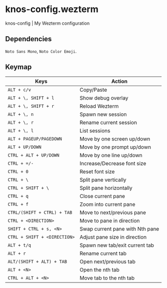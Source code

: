 # knos-config.wezterm
knos-config | My Wezterm configuration

## Dependencies
`Noto Sans Mono`, `Noto Color Emoji`.

## Keymap
| Keys                         | Action                          |
|------------------------------|---------------------------------|
| `ALT + c/v`                  | Copy/Paste                      |
| `ALT + \, SHIFT + l`         | Show debug overlay              |
| `ALT + \, SHIFT + r`         | Reload Wezterm                  |
| `ALT + \, n`                 | Spawn new session               |
| `ALT + \, r`                 | Rename current session          |
| `ALT + \, l`                 | List sessions                   |
| `ALT + PAGEUP/PAGEDOWN`      | Move by one screen up/down      |
| `ALT + UP/DOWN`              | Move by one prompt up/down      |
| `CTRL + ALT + UP/DOWN`       | Move by one line up/down        |
| `CTRL + =/-`                 | Increase/Decrease font size     |
| `CTRL + 0`                   | Reset font size                 |
| `CTRL + \`                   | Split pane vertically           |
| `CTRL + SHIFT + \`           | Split pane horizontally         |
| `CTRL + q`                   | Close current pane              |
| `CTRL + f`                   | Zoom into current pane          |
| `CTRL/(SHIFT + CTRL) + TAB`  | Move to next/previous pane      |
| `CTRL + <DIRECTION>`         | Move to pane in direction       |
| `SHIFT + CTRL + s, <N>`      | Swap current pane with Nth pane |
| `CTRL + SHIFT + <DIRECTION>` | Adjust pane size in direction   |
| `ALT + t/q`                  | Spawn new tab/exit current tab  |
| `ALT + r`                    | Rename current tab              |
| `ALT/(SHIFT + ALT) + TAB`    | Open next/previous tab          |
| `ALT + <N>`                  | Open the nth tab                |
| `CTRL + ALT + <N>`           | Move tab to the nth tab         |
